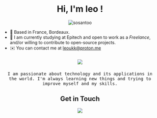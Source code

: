 <h1 align="center">Hi, I'm leo !</h1>
<p align="center">
  <img src="https://komarev.com/ghpvc/?username=sgLeopold&label=Profile%20views&color=blueviolet&style=flat" alt="sosantoo"/>
</p>

- 📍 Based in France, Bordeaux. <br/>
- 🏫 I am currently studying at Epitech and open to work as a *Freelance*, and/or willing to contribute to open-source projects.
- ✉️ You can contact me at [leoukk@proton.me](mailto:leoukk@proton.me)

###

<p align="center">
  <img src="https://github-readme-stats.vercel.app/api?username=sgLeopold&show_icons=true&hide_border=true&theme=radical" />
  </p>
  
###
  
  <p align="center">
  <samp>
  I am passionate about technology and its applications in the world. I'm always learning new things and trying to improve myself and my skills.
  </samp>
<h2 align="center">Get in Touch</h2>
<p align="center">
  <a href="https://mywebsite.com"><img src="https://img.shields.io/badge/-incomingwebsite.com-3423A6?style=flat-square&logo=Google-Chrome&logoColor=white"/></a>
